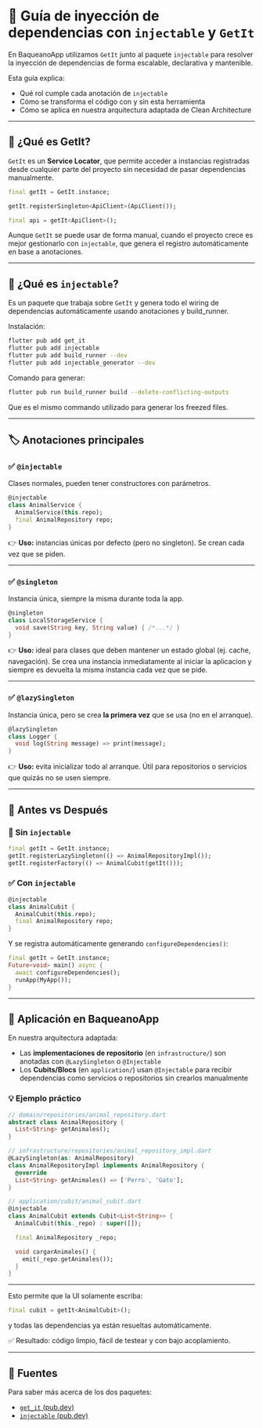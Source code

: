 # 🧩 Guía de inyección de dependencias con `injectable` y `GetIt`

En BaqueanoApp utilizamos `GetIt` junto al paquete `injectable` para resolver la inyección de dependencias de forma escalable, declarativa y mantenible.

Esta guía explica:
- Qué rol cumple cada anotación de `injectable`
- Cómo se transforma el código con y sin esta herramienta
- Cómo se aplica en nuestra arquitectura adaptada de Clean Architecture

---

## 🚀 ¿Qué es GetIt?

`GetIt` es un **Service Locator**, que permite acceder a instancias registradas desde cualquier parte del proyecto sin necesidad de pasar dependencias manualmente.

```dart
final getIt = GetIt.instance;

getIt.registerSingleton<ApiClient>(ApiClient());

final api = getIt<ApiClient>();
```

Aunque `GetIt` se puede usar de forma manual, cuando el proyecto crece es mejor gestionarlo con `injectable`, que genera el registro automáticamente en base a anotaciones.

---

## 🔧 ¿Qué es `injectable`?

Es un paquete que trabaja sobre `GetIt` y genera todo el wiring de dependencias automáticamente usando anotaciones y build_runner.

Instalación:
```bash
flutter pub add get_it
flutter pub add injectable
flutter pub add build_runner --dev
flutter pub add injectable_generator --dev
```

Comando para generar:
```bash
flutter pub run build_runner build --delete-conflicting-outputs
```
Que es el mismo commando utilizado para generar los freezed files.

---

## 🏷️ Anotaciones principales

### ✅ `@injectable`
Clases normales, pueden tener constructores con parámetros.

```dart
@injectable
class AnimalService {
  AnimalService(this.repo);
  final AnimalRepository repo;
}
```

👉 **Uso:** instancias únicas por defecto (pero no singleton). Se crean cada vez que se piden.

---

### ✅ `@singleton`
Instancia única, siempre la misma durante toda la app.

```dart
@singleton
class LocalStorageService {
  void save(String key, String value) { /*...*/ }
}
```

👉 **Uso:** ideal para clases que deben mantener un estado global (ej. cache, navegación).
Se crea una instancia inmediatamente al iniciar la aplicacion y siempre es devuelta la misma instancia cada vez que se pide.

---

### ✅ `@lazySingleton`
Instancia única, pero se crea **la primera vez** que se usa (no en el arranque).

```dart
@lazySingleton
class Logger {
  void log(String message) => print(message);
}
```

👉 **Uso:** evita inicializar todo al arranque. Útil para repositorios o servicios que quizás no se usen siempre.

---

## 🔄 Antes vs Después

### 🎯 Sin `injectable`
```dart
final getIt = GetIt.instance;
getIt.registerLazySingleton(() => AnimalRepositoryImpl());
getIt.registerFactory(() => AnimalCubit(getIt()));
```

### ✅ Con `injectable`
```dart
@injectable
class AnimalCubit {
  AnimalCubit(this.repo);
  final AnimalRepository repo;
}
```
Y se registra automáticamente generando `configureDependencies()`:
```dart
final getIt = GetIt.instance;
Future<void> main() async {
  await configureDependencies();
  runApp(MyApp());
}
```

---

## 🧱 Aplicación en BaqueanoApp

En nuestra arquitectura adaptada:

- Las **implementaciones de repositorio** (en `infrastructure/`) son anotadas con `@LazySingleton` o `@Injectable`
- Los **Cubits/Blocs** (en `application/`) usan `@Injectable` para recibir dependencias como servicios o repositorios sin crearlos manualmente

### 💡 Ejemplo práctico
```dart
// domain/repositories/animal_repository.dart
abstract class AnimalRepository {
  List<String> getAnimales();
}

// infrastructure/repositories/animal_repository_impl.dart
@LazySingleton(as: AnimalRepository)
class AnimalRepositoryImpl implements AnimalRepository {
  @override
  List<String> getAnimales() => ['Perro', 'Gato'];
}

// application/cubit/animal_cubit.dart
@injectable
class AnimalCubit extends Cubit<List<String>> {
  AnimalCubit(this._repo) : super([]);

  final AnimalRepository _repo;

  void cargarAnimales() {
    emit(_repo.getAnimales());
  }
}
```

---

Esto permite que la UI solamente escriba:
```dart
final cubit = getIt<AnimalCubit>();
```
y todas las dependencias ya están resueltas automáticamente.

✅ Resultado: código limpio, fácil de testear y con bajo acoplamiento.

---

## 🔗 Fuentes
Para saber más acerca de los dos paquetes:

- [`get_it` (pub.dev)](https://pub.dev/packages/get_it)
- [`injectable` (pub.dev)](https://pub.dev/packages/injectable)
